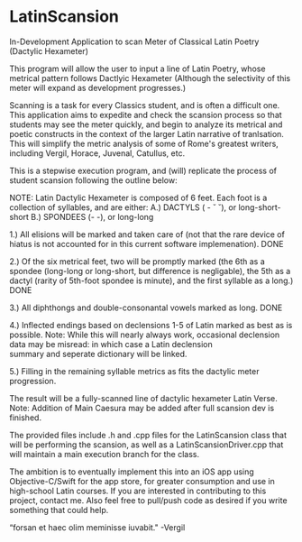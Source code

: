 # LatinScansion
In-Development Application to scan Meter of Classical Latin Poetry (Dactylic Hexameter)

This program will allow the user to input a line of Latin Poetry, whose metrical pattern follows Dactlyic Hexameter 
(Although the selectivity of this meter will expand as development progresses.) 

Scanning is a task for every Classics student, and is often a difficult one. This application aims to expedite and check the
scansion process so that students may see the meter quickly, and begin to analyze its metrical and poetic constructs in the 
context of the larger Latin narrative of tranlsation. This will simplify the metric analysis of some of Rome's greatest writers,
including Vergil, Horace, Juvenal, Catullus, etc. 

This is a stepwise execution program, and (will) replicate the process of student scansion following the outline below:

NOTE: Latin Dactylic Hexameter is composed of 6 feet. Each foot is a collection of syllables, and are either: 
A.) DACTYLS ( - ˘	˘), or long-short-short
B.) SPONDEES (- -), or long-long

1.) All elisions will be marked and taken care of (not that the rare device of hiatus is not accounted for in this current 
software implemenation). DONE

2.) Of the six metrical feet, two will be promptly marked (the 6th as a spondee (long-long or long-short, but difference is 
negligable), the 5th as a dactyl (rarity of 5th-foot spondee is minute), and the first syllable as a long.) DONE

3.) All diphthongs and double-consonantal vowels marked as long. DONE

4.) Inflected endings based on declensions 1-5 of Latin marked as best as is possible.
    Note: While this will nearly always work, occasional declension data may be misread: in which case a Latin declension       
    summary and seperate dictionary will be linked. 

5.) Filling in the remaining syllable metrics as fits the dactylic meter progression. 

The result will be a fully-scanned line of dactylic hexameter Latin Verse. 
Note: Addition of Main Caesura may be added after full scansion dev is finished. 

The provided files include .h and .cpp files for the LatinScansion class that will be performing the scansion, as well as a
LatinScansionDriver.cpp that will maintain a main execution branch for the class.

The ambition is to eventually implement this into an iOS app using Objective-C/Swift for the
app store, for greater consumption and use in high-school Latin courses. If you are interested in contributing to this project, contact me. Also feel free to pull/push code as desired if you write
something that could help.

“forsan et haec olim meminisse iuvabit." -Vergil 
